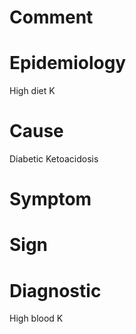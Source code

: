 # Comment

# Epidemiology

High diet K

# Cause

Diabetic Ketoacidosis

# Symptom

# Sign

# Diagnostic

High blood K
